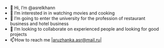 - 👋 Hi, I’m @asrelkhann
- 👀 I’m interested in in watching movies and cooking
- 🌱 I’m going to enter the university for the profession of restaurant business and hotel business
- 💞️ I’m looking to collaborate on experienced people and looking for good projects
- 📫How  to reach me |aruzhanka.asr@mail.ru|

<!---
asrelkhann/asrelkhann is a ✨ special ✨ repository because its `README.md` (this file) appears on your GitHub profile.
You can click the Preview link to take a look at your changes.
--->
